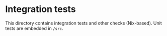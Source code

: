 # Integration tests

This directory contains integration tests and other checks (Nix-based). Unit tests are embedded in `/src`.
